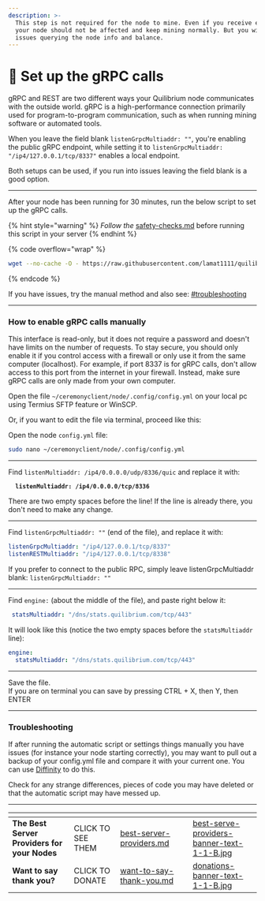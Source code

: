 ```yaml
---
description: >-
  This step is not required for the node to mine. Even if you receive errors,
  your node should not be affected and keep mining normally. But you will have
  issues querying the node info and balance.
---
```


# 🔁 Set up the gRPC calls

gRPC and REST are two different ways your Quilibrium node communicates with the outside world. gRPC is a high-performance connection primarily used for program-to-program communication, such as when running mining software or automated tools.&#x20;

When you leave the field blank `listenGrpcMultiaddr: ""`, you're enabling the public gRPC endpoint, while setting it to `listenGrpcMultiaddr: "/ip4/127.0.0.1/tcp/8337"` enables a local endpoint.

Both setups can be used, if you run into issues leaving the field blank is a good option.

***

After your node has been running for 30 minutes, run the below script to set up the gRPC calls.

{% hint style="warning" %}
_Follow the_  [safety-checks.md](safety-checks.md "mention") before running this script in your server
{% endhint %}

{% code overflow="wrap" %}
```bash
wget --no-cache -O - https://raw.githubusercontent.com/lamat1111/quilibriumscripts/master/tools/qnode_gRPC_calls_setup.sh | bash
```
{% endcode %}

If you have issues, try the manual method and also see: [#troubleshooting](set-up-the-grpc-calls.md#troubleshooting "mention")

***

### How to enable gRPC calls manually

This interface is read-only, but it does not require a password and doesn't have limits on the number of requests. To stay secure, you should only enable it if you control access with a firewall or only use it from the same computer (localhost). For example, if port 8337 is for gRPC calls, don't allow access to this port from the internet in your firewall. Instead, make sure gRPC calls are only made from your own computer.

Open the file `~/ceremonyclient/node/.config/config.yml` on your local pc using Termius SFTP feature or WinSCP.&#x20;

Or, if you want to edit the file via terminal, proceed like this:

Open the node `config.yml` file:

```sh
sudo nano ~/ceremonyclient/node/.config/config.yml
```

***

Find `listenMultiaddr: /ip4/0.0.0.0/udp/8336/quic` and replace it with:

<pre class="language-yaml"><code class="lang-yaml"><strong>  listenMultiaddr: /ip4/0.0.0.0/tcp/8336
</strong></code></pre>

There are two empty spaces before the line! If the line is already there, you don't need to make any change.

***

Find `listenGrpcMultiaddr: ""` (end of the file), and replace it with:

```yaml
listenGrpcMultiaddr: "/ip4/127.0.0.1/tcp/8337"
listenRESTMultiaddr: "/ip4/127.0.0.1/tcp/8338"
```

If you prefer to connect to the public RPC, simply leave listenGrpcMultiaddr blank: `listenGrpcMultiaddr: ""`

***

Find `engine:` (about the middle of the file), and paste right below it:

```yaml
 statsMultiaddr: "/dns/stats.quilibrium.com/tcp/443" 
```

It will look like this (notice the two empty spaces before the `statsMultiaddr` line):

```yaml
engine:
  statsMultiaddr: "/dns/stats.quilibrium.com/tcp/443"
```

***

Save the file. \
If you are on terminal you can save by pressing CTRL + X, then Y, then ENTER

***

### Troubleshooting

If after running the automatic script or settings things manually you have issues (for instance your node starting correctly), you may want to pull out a backup of your config.yml file and compare it with your current one. You can use [Diffinity](https://truehumandesign.se/s\_diffinity.php) to do this. &#x20;

Check for any strange differences, pieces of code you may have deleted or that the automatic script may have messed up.

***

<table data-card-size="large" data-column-title-hidden data-view="cards" data-full-width="false"><thead><tr><th></th><th></th><th data-hidden data-card-target data-type="content-ref"></th><th data-hidden></th><th data-hidden data-card-cover data-type="files"></th></tr></thead><tbody><tr><td><strong>The Best Server Providers for your Nodes</strong></td><td>CLICK TO SEE THEM</td><td><a href="best-server-providers.md">best-server-providers.md</a></td><td></td><td><a href=".gitbook/assets/best-serve-providers-banner-text-1-1-B.jpg">best-serve-providers-banner-text-1-1-B.jpg</a></td></tr><tr><td><strong>Want to say thank you?</strong></td><td>CLICK TO DONATE</td><td><a href="want-to-say-thank-you.md">want-to-say-thank-you.md</a></td><td></td><td><a href=".gitbook/assets/donations-banner-text-1-1-B.jpg">donations-banner-text-1-1-B.jpg</a></td></tr></tbody></table>
